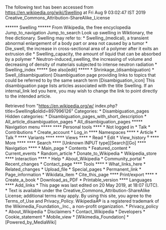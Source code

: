 The following text has been accessed from https://en.wikipedia.org/wiki/Swelling at Fri Aug 9 03:02:47 IST 2019
Creative_Commons_Attribution-ShareAlike_License




















****** Swelling ******
From Wikipedia, the free encyclopedia
Jump_to_navigation Jump_to_search
 Look up swelling in Wiktionary, the free dictionary.
Swelling may refer to:
    * Swelling_(medical), a transient abnormal enlargement of a body part or
      area not caused by a tumor
    * Die_swell, the increase in cross-sectional area of a polymer after it
      exits an extrusion die
    * Swelling_capacity, the amount of liquid that can be absorbed by a polymer
    * Neutron-induced_swelling, the increasing of volume and decreasing of
      density of materials subjected to intense neutron radiation
    * Swelling_index
***** See also[edit] *****
    * Shrinkage_(disambiguation)
    * Swell_(disambiguation)
                      Disambiguation page providing links to topics that could
                      be referred to by the same search term
[Disambiguation_icon] This disambiguation page lists articles associated with
                      the title Swelling.
                      If an internal_link led you here, you may wish to change
                      the link to point directly to the intended article.

Retrieved from "https://en.wikipedia.org/w/
index.php?title=Swelling&oldid=897996126"
Categories:
    * Disambiguation_pages
Hidden categories:
    * Disambiguation_pages_with_short_description
    * All_article_disambiguation_pages
    * All_disambiguation_pages
***** Navigation menu *****
**** Personal tools ****
    * Not logged in
    * Talk
    * Contributions
    * Create_account
    * Log_in
**** Namespaces ****
    * Article
    * Talk
⁰
**** Variants ****
**** Views ****
    * Read
    * Edit
    * View_history
⁰
**** More ****
**** Search ****
[Unknown INPUT type][Search][Go]
**** Navigation ****
    * Main_page
    * Contents
    * Featured_content
    * Current_events
    * Random_article
    * Donate_to_Wikipedia
    * Wikipedia_store
**** Interaction ****
    * Help
    * About_Wikipedia
    * Community_portal
    * Recent_changes
    * Contact_page
**** Tools ****
    * What_links_here
    * Related_changes
    * Upload_file
    * Special_pages
    * Permanent_link
    * Page_information
    * Wikidata_item
    * Cite_this_page
**** Print/export ****
    * Create_a_book
    * Download_as_PDF
    * Printable_version
**** Languages ****
Add_links
    * This page was last edited on 20 May 2019, at 18:07 (UTC).
    * Text is available under the Creative_Commons_Attribution-ShareAlike
      License; additional terms may apply. By using this site, you agree to the
      Terms_of_Use and Privacy_Policy. WikipediaÂ® is a registered trademark of
      the Wikimedia_Foundation,_Inc., a non-profit organization.
    * Privacy_policy
    * About_Wikipedia
    * Disclaimers
    * Contact_Wikipedia
    * Developers
    * Cookie_statement
    * Mobile_view
    * [Wikimedia_Foundation]
    * [Powered_by_MediaWiki]

